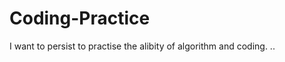 Coding-Practice
===============

I want to persist to practise the alibity of algorithm and coding.
..
